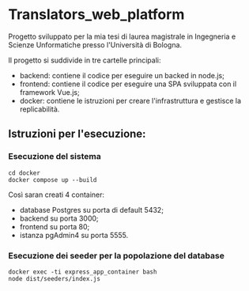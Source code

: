 # Translators_web_platform

Progetto sviluppato per la mia tesi di laurea magistrale in Ingegneria e Scienze Unformatiche presso l'Università di Bologna.

Il progetto si suddivide in tre cartelle principali:
- backend: contiene il codice per eseguire un backed in node.js;
- frontend: contiene il codice per eseguire una SPA sviluppata con il framework Vue.js;
- docker: contiene le istruzioni per creare l'infrastruttura e gestisce la replicabilità.

## Istruzioni per l'esecuzione:

### Esecuzione del sistema
```
cd docker
docker compose up --build
```
Così saran creati 4 container:
- database Postgres su porta di default 5432;
- backend su porta 3000;
- frontend su porta 80;
- istanza pgAdmin4 su porta 5555.

### Esecuzione dei seeder per la popolazione del database
```
docker exec -ti express_app_container bash
node dist/seeders/index.js
```
